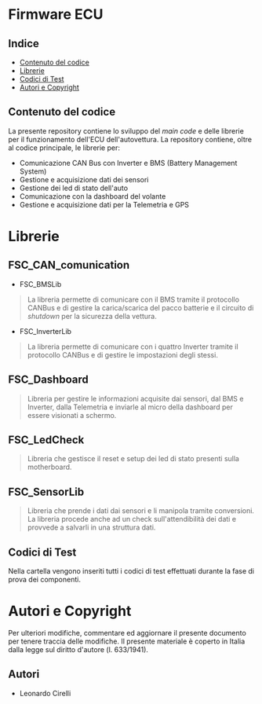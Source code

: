 # Firmware ECU

## Indice

- [Contenuto del codice](#contenuto-del-codice)
- [Librerie](#librerie)
- [Codici di Test](#codici-di-test)
- [Autori e Copyright](#autori-e-copyright)

## Contenuto del codice
La presente repository contiene lo sviluppo del *main code* e delle librerie per il funzionamento dell'ECU dell'autovettura. La repository contiene, oltre al codice principale, le librerie per:

- Comunicazione CAN Bus con Inverter e BMS (Battery Management System)
- Gestione e acquisizione dati dei sensori
- Gestione dei led di stato dell'auto
- Comunicazione con la dashboard del volante
- Gestione e acquisizione dati per la Telemetria e GPS

# Librerie

## FSC_CAN_comunication

- FSC_BMSLib
> La libreria permette di comunicare con il BMS tramite il protocollo CANBus e di gestire la carica/scarica del pacco batterie e il circuito di *shutdown* per la sicurezza della vettura.

- FSC_InverterLib
> La libreria permette di comunicare con i quattro Inverter tramite il protocollo CANBus e di gestire le impostazioni degli stessi.

## FSC_Dashboard
> Libreria per gestire le informazioni acquisite dai sensori, dal BMS e Inverter, dalla Telemetria e inviarle al micro della dashboard per essere visionati a schermo.

## FSC_LedCheck
> Libreria che gestisce il reset e setup dei led di stato presenti sulla motherboard.

## FSC_SensorLib
> Libreria che prende i dati dai sensori e li manipola tramite conversioni. La libreria procede anche ad un check sull'attendibilità dei dati e provvede a salvarli in una struttura dati.

## Codici di Test
Nella cartella vengono inseriti tutti i codici di test effettuati durante la fase di prova dei componenti.

# Autori e Copyright
Per ulteriori modifiche, commentare ed aggiornare il presente documento per tenere traccia delle modifiche.
Il presente materiale è coperto in Italia dalla legge sul diritto d'autore (l. 633/1941).
## Autori
- Leonardo Cirelli


